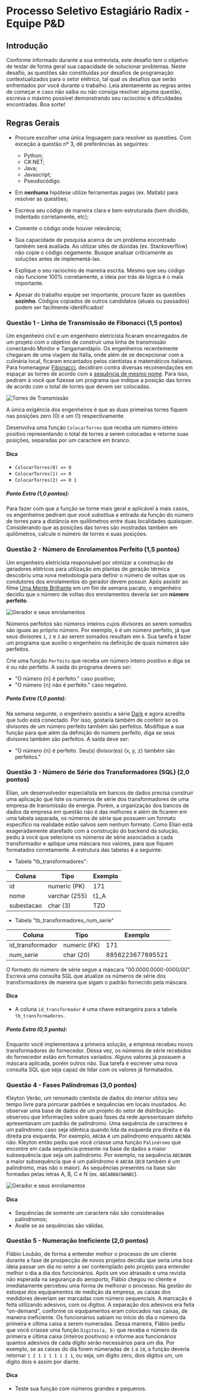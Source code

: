 # Processo Seletivo Estagiário Radix - Equipe P&D

## Introdução

Conforme informado durante a sua entrevista, este desafio tem o objetivo de testar de forma geral sua capacidade de solucionar problemas. Neste desafio, as questões são constituídas por desafios de programação contextualizados para o setor elétrico, tal qual os desafios que serão enfrentados por você durante o trabalho. Leia atentamente as regras antes de começar e caso não saiba ou não consiga resolver alguma questão, escreva o máximo possível demonstrando seu raciocínio e dificuldades encontradas. Boa sorte!

## Regras Gerais

 - Procure escolher uma única linguagem para resolver as questões. Com exceção à questão nº 3, dê preferências às seguintes:
    - Python;
    - C#.NET;
    - Java;
    - Javascript;
    - Pseudocódigo.

 - Em __nenhuma__ hipótese utilize ferramentas pagas (ex. Matlab) para resolver as questões;
 - Escreva seu código de maneira clara e bem estruturada (bem dividido, indentado corretamente, etc);
 - Comente o código onde houver relevância;
 - Sua capacidade de pesquisa acerca de um problema encontrado também será avaliada. Ao utilizar sites de dúvidas (ex. Stackoverflow) não copie o código cegamente. Busque analisar criticamente as soluções antes de implementá-las.
 - Explique o seu raciocínio de maneira escrita. Mesmo que seu código não funcione 100% corretamente, a ideia por trás da lógica é o mais importante.
 - Apesar do trabalho equipe ser importante, procure fazer as questões __sozinho__. Códigos copiados de outros candidatos (atuais ou passados) podem ser facilmente identificados!

### Questão 1 - Linha de Transmissão de Fibonacci (1,5 pontos)

Um engenheiro civil e um engenheiro eletricista ficaram encarregados de um projeto com o objetivo de construir uma linha de transmissão conectando Mordor e Tangamandápio. Os engenheiros recentemente chegaram de uma viagem da Itália, onde além de se decepcionar com a culinária local, ficaram encantados pelos cientistas e matemáticos italianos. Para homenagear [Fibonacci](https://en.wikipedia.org/wiki/Fibonacci), decidiram contra diversas recomendações em espaçar as torres de acordo com a [sequência de mesmo nome](https://pt.wikipedia.org/wiki/Sequ%C3%AAncia_de_Fibonacci). Para isso, pediram à você que fizesse um programa que indique a posição das torres de acordo com o total de torres que devem ser colocadas. 

![Torres de Transmissão](https://imagens.ebc.com.br/4B5E4Np9_7f33aka4jwwKE38cuY=/1170x700/smart/https://agenciabrasil.ebc.com.br/sites/default/files/thumbnails/image/agencia_brasil170912_mca7686.jpg?itok=c5ZDE7sY "Torres de Transmissão")

A única exigência dos engenheiros é que as duas primeiras torres fiquem nas posições zero (0) e um (1) respectivamente.

Desenvolva uma função `ColocarTorres` que receba um número inteiro positivo representando o total de torres a serem colocadas e retorne suas posições, separadas por um caractere em branco.

#### Dica

   - `ColocarTorres(0) => 0`
   - `ColocarTorres(1) => 0`
   - `ColocarTorres(2) => 0 1`

##### Ponto Extra (1,0 pontos):
Para fazer com que a função se torne mais geral e aplicável à mais casos, os engenheiros pediram que você substitua a entrada da função do número de torres para a distância em quilômetros entre duas localidades quaisquer. Considerando que as posições das torres são mostradas também em quilômetros, calcule o número de torres e suas posições.

### Questão 2 - Número de Enrolamentos Perfeito (1,5 pontos)
Um engenheiro eletricista responsável por otimizar a construção de geradores elétricos para utilização em plantas de geração térmica descobriu uma nova metodologia para definir o número de voltas que os condutores dos enrolamentos do gerador devem possuir. Após assistir ao filme [Uma Mente Brilhante](https://en.wikipedia.org/wiki/A_Beautiful_Mind_(film)) em um fim de semana pacato, o engenheiro decidiu que o número de voltas dos enrolamentos deveria ser um __número__ __perfeito__. 

![Gerador e seus enrolamentos](https://www.asiantec.co.id/tinymce_uploaded/product/generator/gen_2.jpg)

Números perfeitos são números inteiros cujos divisores ao serem somados são iguais ao próprio número. Por exemplo, `6` é um número perfeito, já que seus divisores `1`, `2` e `3` ao serem somados resultam em `6`. Sua tarefa é fazer um programa que auxilie o engenheiro na definição de quais números são perfeitos.

Crie uma função `Perfeito` que receba um número inteiro positivo e diga se é ou não perfeito. A saída do programa devera ser:
   - "O número {n} é perfeito." caso positivo;
   - "O número {n} não é perfeito." caso negativo.

##### Ponto Extra (1,0 ponto):
Na semana seguinte, o engenheiro assistiu a série [Dark](https://dark.netflix.io/pt) e agora acredita que tudo está conectado. Por isso, gostaria também de conferir se os divisores de um número perfeito também são perfeitos. Modifique a sua função para que além da definição do número perfeito, diga se seus divisores também são perfeitos. A saída deve ser:
   - "O número {n} é perfeito. Seu(s) divisor(es) {x, y, z} também são perfeitos."

### Questão 3 - Número de Série dos Transformadores (SQL) (2,0 pontos)
Elian, um desenvolvedor especialista em bancos de dados precisa construir uma aplicação que liste os números de série dos transformadores de uma empresa de transmissão de energia. Porém, a organização dos bancos de dados da empresa em questão não é das melhores e além de ficarem em uma tabela separada, os números de série que possuem um formato específico na realidade estão salvos sem nenhum formato. Como Elian está exageradamente atarefado com a construção do backend da solução, pediu à você que selecione os números de série associados a cada transformador e aplique uma máscara nos valores, para que fiquem formatados corretamente. A estrutura das tabelas é a seguinte:

   - Tabela "tb_transformadores":

   | Coluna     | Tipo         | Exemplo|
   | -----------| -------------| -------|
   | id         | numeric (PK) | 171    |
   | nome       | varchar (255)| t1_A   |
   | subestacao | char (3)     | TZO    |

   - Tabela "tb_transformadores_num_serie"

   | Coluna           | Tipo         | Exemplo            |
   | -----------------| -------------| -------------------|
   | id_transformador | numeric (FK) | 171                |
   | num_serie        | char (20)    | 8856223677895521   |

O formato do número de série segue a máscara "00.0000.0000-0000/00".
Escreva uma consulta SQL que atualize os números de série dos transformadores de maneira que sigam o padrão fornecido pela máscara.

#### Dica
 - A coluna `id_transformador` é uma chave estrangeira para a tabela `tb_transformadores`. 

##### Ponto Extra (0,5 ponto):
Enquanto você implementava a primeira solução, a empresa recebeu novos transformadores do fornecedor. Dessa vez, os números de série recebidos do fornecedor estão em formatos variados. Alguns valores já possuem a máscara aplicada, porém outros não. Sua tarefa é escrever uma nova consulta SQL que seja capaz de lidar com os valores já formatados.

### Questão 4 - Fases Palíndromas (3,0 pontos)
Kleyton Verão, um renomado cientista de dados do interior utiliza seu tempo livre para porcurar padrões e sequências em locais inusitados. Ao observar uma base de dados de um projeto do setor de distribuição observou que informações sobre quais fases da rede apresentavam defeito apresentavam um padrão de palíndromo. Uma sequência de caracteres é um palíndromo caso seja idêntica quando lida da esquerda pra direita e da direita pra esquerda. Por exemplo, `ABCBA` é um palíndromo enquanto `ABCNBA` não. Kleyton então pediu que você criasse uma função `Palindromo` que encontre em cada sequência presente na base de dados a maior subsequência que seja um palíndromo. Por exemplo, na sequência `ABCBABN` a maior subsequência que é um palíndromo é `ABCBA` (`BCB` também é um palíndromo, mas não o maior).
As sequências presentes na base são formadas pelas letras A, B, C e N (ex. `ABCABBACNANBC`).

![Gerador e seus enrolamentos](https://s.dicio.com.br/palindromo.png)

#### Dica
 - Sequências de somente um caractere não são consideradas palíndromos;
 - Avalie se as sequências são válidas.

### Questão 5 - Numeração Ineficiente (2,0 pontos)
Flábio Loubão, de forma a entender melhor o processo de um cliente durante a fase de prospecção de novos projetos decidiu que seria uma boa ideia passar um dia no setor a ser contemplado pelo projeto para entender melhor o dia a dia dos funcionários. Após um voo atrasado e uma revista não esperada na segurança do aeroporto, Flábio chegou no cliente e imediatamente percebeu uma forma de melhorar o processo. Na gestão do estoque dos equipamentos de medição da empresa, as caixas dos medidores deveriam ser marcadas com número sequenciais. A marcação é feita utilizando adesivos, com os dígitos. A separação dos adesivos era feita "on-demand", conforme os equipamentos eram colocados nas caixas, de maneira ineficiente. Os funcionários sabiam no início do dia o número da primeira e última caixa a serem numeradas. Dessa maneira, Flábio pediu que você criasse uma função `Digitos(a, b)` que receba o número da primeira e última caixa (inteiros positivos) e informe aos funcionários quantos adesivos de cada dígito serão necessários para um dia. Por exemplo, se as caixas do dia forem númeradas de `1` a `10`, a função deveria retornar `1 2 1 1 1 1 1 1 1`, ou seja, um dígito zero, dois dígitos um, um dígito dois e assim por diante.

#### Dica
 - Teste sua função com números grandes e pequenos.







